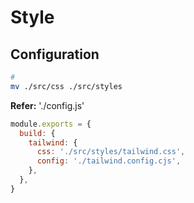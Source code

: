 # Style

## Configuration

```sh
#
mv ./src/css ./src/styles
```

**Refer:** './config.js'

```js
module.exports = {
  build: {
    tailwind: {
      css: './src/styles/tailwind.css',
      config: './tailwind.config.cjs',
    },
  },
}
```
